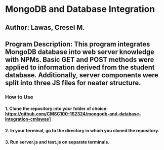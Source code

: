 # MongoDB and Database Integration
## Author: Lawas, Cresel M.
## Program Description: This program integrates MongoDB database into web server knowledge with NPMs. Basic GET and POST methods were applied to information derived from the student database. Additionally, server components were split into three JS files for neater structure.

### How to Use
#### 1. Clone the repository into your folder of choice: https://github.com/CMSC100-1S2324/mongodb-and-database-integration-cmlawas1
#### 2. In your terminal, go to the directory in which you cloned the repository.
#### 3. Run server.js and test.js on separate terminals.
